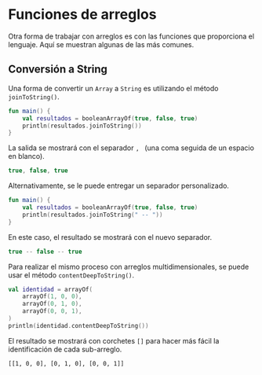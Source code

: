 # Funciones de arreglos

Otra forma de trabajar con arreglos es con las funciones que proporciona el lenguaje.
Aquí se muestran algunas de las más comunes.


## Conversión a String

Una forma de convertir un `Array` a `String` es utilizando el método `joinToString()`.

```kotlin
fun main() {
    val resultados = booleanArrayOf(true, false, true)
    println(resultados.joinToString())
}
```

La salida se mostrará con el separador `, ` (una coma seguida de un espacio en blanco).

```kotlin
true, false, true
```

Alternativamente, se le puede entregar un separador personalizado.

```kotlin
fun main() {
    val resultados = booleanArrayOf(true, false, true)
    println(resultados.joinToString(" -- "))
}
```

En este caso, el resultado se mostrará con el nuevo separador.

```kotlin
true -- false -- true
```

Para realizar el mismo proceso con arreglos multidimensionales, se puede usar el método `contentDeepToString()`.

```kotlin
val identidad = arrayOf(
    arrayOf(1, 0, 0),
    arrayOf(0, 1, 0),
    arrayOf(0, 0, 1),
)
println(identidad.contentDeepToString())
```

El resultado se mostrará con corchetes `[]` para hacer más fácil la identificación de cada sub-arreglo.

```text
[[1, 0, 0], [0, 1, 0], [0, 0, 1]]
```
